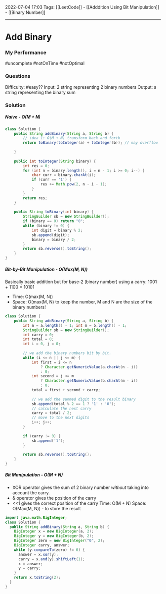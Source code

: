 2022-07-04 17:03
Tags: [[LeetCode]] - [[Adddition Using Bit Manipulation]] - [[Binary Number]]
- - - - - - - - - - - - - - - - - - - - - - - - - - - - -   
# Add Binary
### My Performance
#uncomplete #notOnTime #notOptimal 

### Questions
Difficulty: #easy??
Input: 2 string representing 2 binary numbers
Output: a string representing the binary sum

### Solution

##### Naive - O(M + N)
```Java
class Solution {
    public String addBinary(String a, String b) {
        // idea 1: O(M + N) transform back and forth
        return toBinary(toInteger(a) + toInteger(b)); // may overflow
        
    }
    
    public int toInteger(String binary) {
        int res = 0;
        for (int n = binary.length(), i = n - 1; i >= 0; i--) {
            char curr = binary.charAt(i);
            if (curr == '1') {
                res += Math.pow(2, n - i - 1);
            }
        }
        return res;
    }
    
    public String toBinary(int binary) {
        StringBuilder sb = new StringBuilder();
        if (binary == 0) return "0";
        while (binary != 0) {
            int digit = binary % 2;
            sb.append(digit);
            binary = binary / 2;
        }
        return sb.reverse().toString();
    }
}
```

##### Bit-by-Bit Manipulation - O(Max(M, N))
Basically basic addition but for base-2 (binary number) using a carry:
1001 + 1100 = 10101

- Time: O(max(M, N))
- Space: O(max(M, N) to keep the number, M and N are the size of the binary numbers!

```Java
class Solution {
    public String addBinary(String a, String b) {
        int n = a.length() - 1; int m = b.length() - 1;
        StringBuilder sb = new StringBuilder();
        int carry = 0;
        int total = 0;
        int i = 0, j = 0;
        
        // we add the binary numbers bit by bit.
        while (i <= n || j <= m) {
            int first = i <= n 
	            ? Character.getNumericValue(a.charAt(n - i)) 
	            : 0;
            int second = j <= m 
	            ? Character.getNumericValue(b.charAt(m - i)) 
	            : 0;
            total = first + second + carry; 
            
            // we add the summed digit to the result binary
            sb.append(total % 2 == 1 ? '1' : '0');
            // calculate the next carry
            carry = total / 2;
            // move to the next digits
            i++; j++;
        }
        
        if (carry != 0) {
            sb.append('1');
        }
        
        return sb.reverse().toString();
    }
}
```

##### Bit Manipulation - O(M + N)
- XOR operator gives the sum of 2 binary number *without* taking into account the carry.
- & operator gives the position of the carry
- <<1 gives the correct position of the carry
Time: O(M + N)
Space: O(Max(M, N)) - to store the result 

```Java
import java.math.BigInteger;
class Solution {
  public String addBinary(String a, String b) {
    BigInteger x = new BigInteger(a, 2);
    BigInteger y = new BigInteger(b, 2);
    BigInteger zero = new BigInteger("0", 2);
    BigInteger carry, answer;
    while (y.compareTo(zero) != 0) {
      answer = x.xor(y);
      carry = x.and(y).shiftLeft(1);
      x = answer;
      y = carry;
    }
    return x.toString(2);
  }
}
```
